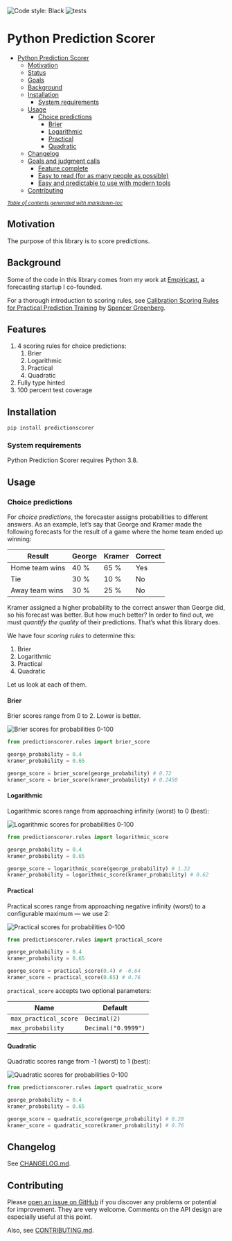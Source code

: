 ![Code style: Black](https://img.shields.io/badge/code%20style-black-000000.svg)
![tests](https://github.com/yhoiseth/python-prediction-scorer/workflows/tests/badge.svg)

# Python Prediction Scorer

- [Python Prediction Scorer](#python-prediction-scorer)
  - [Motivation](#motivation)
  - [Status](#status)
  - [Goals](#goals)
  - [Background](#background)
  - [Installation](#installation)
    - [System requirements](#system-requirements)
  - [Usage](#usage)
    - [Choice predictions](#choice-predictions)
      - [Brier](#brier)
      - [Logarithmic](#logarithmic)
      - [Practical](#practical)
      - [Quadratic](#quadratic)
  - [Changelog](#changelog)
  - [Goals and judgment calls](#goals-and-judgment-calls)
    - [Feature complete](#feature-complete)
    - [Easy to read (for as many people as possible)](#easy-to-read-for-as-many-people-as-possible)
    - [Easy and predictable to use with modern tools](#easy-and-predictable-to-use-with-modern-tools)
  - [Contributing](#contributing)

<small><i><a href='http://ecotrust-canada.github.io/markdown-toc/'>Table of contents generated with markdown-toc</a></i></small>

## Motivation

The purpose of this library is to score predictions.

## Background

Some of the code in this library comes from my work at [Empiricast](https://yngve.hoiseth.net/empiricast-post-mortem/), a forecasting startup I co-founded.

For a thorough introduction to scoring rules, see [Calibration Scoring Rules for Practical Prediction Training](https://arxiv.org/abs/1808.07501v1) by [Spencer Greenberg](https://www.spencergreenberg.com/).

## Features

1. 4 scoring rules for choice predictions:
   1. Brier
   2. Logarithmic
   3. Practical
   4. Quadratic
2. Fully type hinted
3. 100 percent test coverage

## Installation

`pip install predictionscorer`

### System requirements

Python Prediction Scorer requires Python 3.8.

## Usage

### Choice predictions

For _choice predictions_, the forecaster assigns probabilities to different answers. As an example, let’s say that George and Kramer made the following forecasts for the result of a game where the home team ended up winning:

| Result         | George | Kramer | Correct |
| -------------- | ------ | ------ | ------- |
| Home team wins | 40 %   | 65 %   | Yes     |
| Tie            | 30 %   | 10 %   | No      |
| Away team wins | 30 %   | 25 %   | No      |

Kramer assigned a higher probability to the correct answer than George did, so his forecast was better. But how much better? In order to find out, we must _quantify the quality_ of their predictions. That’s what this library does.

We have four _scoring rules_ to determine this:

1. Brier
2. Logarithmic
3. Practical
4. Quadratic

Let us look at each of them.

#### Brier

Brier scores range from 0 to 2. Lower is better.

![Brier scores for probabilities 0-100](docs/charts/brier.svg)

```python
from predictionscorer.rules import brier_score

george_probability = 0.4
kramer_probability = 0.65

george_score = brier_score(george_probability) # 0.72
kramer_score = brier_score(kramer_probability) # 0.2450
```

#### Logarithmic

Logarithmic scores range from approaching infinity (worst) to 0 (best):

![Logarithmic scores for probabilities 0-100](docs/charts/logarithmic.svg)

```python
from predictionscorer.rules import logarithmic_score

george_probability = 0.4
kramer_probability = 0.65

george_score = logarithmic_score(george_probability) # 1.32
kramer_probability = logarithmic_score(kramer_probability) # 0.62
```

#### Practical

Practical scores range from approaching negative infinity (worst) to a configurable maximum — we use 2:

![Practical scores for probabilities 0-100](docs/charts/practical.svg)

```python
from predictionscorer.rules import practical_score

george_probability = 0.4
kramer_probability = 0.65

george_score = practical_score(0.4) # -0.64
kramer_score = practical_score(0.65) # 0.76
```

`practical_score` accepts two optional parameters:

| Name                  | Default             |
| --------------------- | ------------------- |
| `max_practical_score` | `Decimal(2)`        |
| `max_probability`     | `Decimal("0.9999")` |

#### Quadratic

Quadratic scores range from -1 (worst) to 1 (best):

![Quadratic scores for probabilities 0-100](docs/charts/quadratic.svg)

```python
from predictionscorer.rules import quadratic_score

george_probability = 0.4
kramer_probability = 0.65

george_score = quadratic_score(george_probability) # 0.28
kramer_score = quadratic_score(kramer_probability) # 0.76
```

## Changelog

See [CHANGELOG.md](CHANGELOG.md).

## Contributing

Please [open an issue on GitHub](https://github.com/yhoiseth/python-prediction-scorer/issues/new) if you discover any problems or potential for improvement. They are very welcome. Comments on the API design are especially useful at this point.

Also, see [CONTRIBUTING.md](CONTRIBUTING.md).

